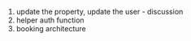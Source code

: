 1) update the property, update the user - discussion
2) helper auth function
3) booking architecture